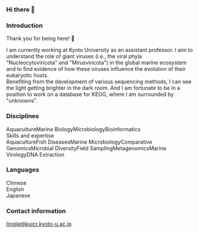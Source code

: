 ### Hi there 👋

### Introduction
Thank you for being here!  :city_sunset:  
  
I am currently working at Kyoto University as an assistant professor. I aim to understand the role of giant viruses (i.e., the viral phyla "Nucleocytoviricota" and "Mirusviricota") in the global marine ecosystem and to find evidence of how these viruses influence the evolution of their eukaryotic hosts.  
Benefiting from the development of various sequencing methods, I can see the light getting brighter in the dark room. And I am fortunate to be in a position to work on a database for KEGG, where I am surrounded by "unknowns".

### Disciplines
AquacultureMarine BiologyMicrobiologyBioinformatics  
Skills and expertise  
AquacultureFish DiseasesMarine MicrobiologyComparative GenomicsMicrobial DiversityField SamplingMetagenomicsMarine VirologyDNA Extraction

### Languages
Chinese  
English  
Japanese  

### Contact information
lingjie@kuicr.kyoto-u.ac.jp

<!--
**LingjieEcoEvo/LingjieEcoEvo** is a ✨ _special_ ✨ repository because its `README.md` (this file) appears on your GitHub profile.

Here are some ideas to get you started:

- 🔭 I’m currently working on ...
- 🌱 I’m currently learning ...
- 👯 I’m looking to collaborate on ...
- 🤔 I’m looking for help with ...
- 💬 Ask me about ...
- 📫 How to reach me: ...
- 😄 Pronouns: ...
- ⚡ Fun fact: ...
-->
